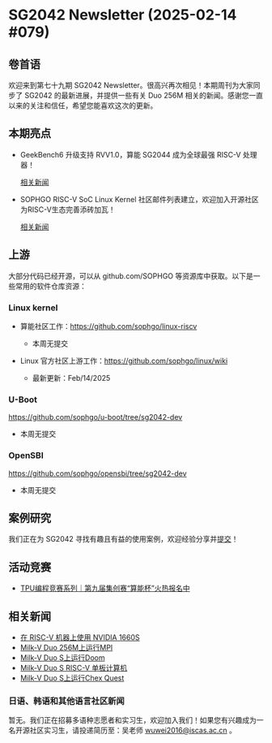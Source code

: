 # SG2042 Newsletter (2025-02-14 #079)

## 卷首语

欢迎来到第七十九期 SG2042 Newsletter。很高兴再次相见！本期周刊为大家同步了 SG2042 的最新进展，并提供一些有关 Duo 256M 相关的新闻。感谢您一直以来的关注和信任，希望您能喜欢这次的更新。

## 本期亮点

+ GeekBench6 升级支持 RVV1.0，算能 SG2044 成为全球最强 RISC-V 处理器！

  [相关新闻](https://mp.weixin.qq.com/s/vAdi0kspo2qgYYDrQwWWBA)

+ SOPHGO RISC-V SoC Linux Kernel 社区邮件列表建立，欢迎加入开源社区为RISC-V生态完善添砖加瓦！

  [相关新闻](https://mp.weixin.qq.com/s/EIUZUtd-nC9fgh7k2A_36A)

## 上游

大部分代码已经开源，可以从 github.com/SOPHGO 等资源库中获取。以下是一些常用的软件仓库资源：

### Linux kernel

+ 算能社区工作：https://github.com/sophgo/linux-riscv

  +  本周无提交

+ Linux 官方社区上游工作：https://github.com/sophgo/linux/wiki

  + 最新更新：Feb/14/2025


### U-Boot

https://github.com/sophgo/u-boot/tree/sg2042-dev

+ 本周无提交

### OpenSBI

https://github.com/sophgo/opensbi/tree/sg2042-dev 

+ 本周无提交

## 案例研究

我们正在为 SG2042 寻找有趣且有益的使用案例，欢迎经验分享并[提交](https://github.com/sophgocommunity/SG2042-Newsletter/pulls)！

## 活动竞赛

+ [TPU编程竞赛系列｜第九届集创赛“算能杯”火热报名中][event-1]

[event-1]:https://mp.weixin.qq.com/s/9SMrOkmRTLulxYd29ctyug

## 相关新闻

+ [在 RISC-V 机器上使用 NVIDIA 1660S][news-1]
+ [Milk-V Duo 256M上运行MPI][news-2]
+ [Milk-V Duo S上运行Doom][news-3]
+ [Milk-V Duo S RISC-V 单板计算机][news-4]
+ [Milk-V Duo S上运行Chex Quest][news-5]

[news-1]:https://x.com/Rabenda_Issimo/status/1882729128312578069
[news-2]:https://x.com/S_Okue/status/1888840275289665699
[news-3]:https://www.youtube.com/shorts/ZidiVE5-7M4
[news-4]:https://www.youtube.com/shorts/fPy8efV1EBo
[news-5]:https://www.youtube.com/shorts/cNGwjhFxxSI

### 日语、韩语和其他语言社区新闻

暂无。我们正在招募多语种志愿者和实习生，欢迎加入我们！如果您有兴趣成为一名开源社区实习生，请投递简历至：吴老师 [wuwei2016@iscas.ac.cn](mailto:wuwei2016@iscas.ac.cn) 。
